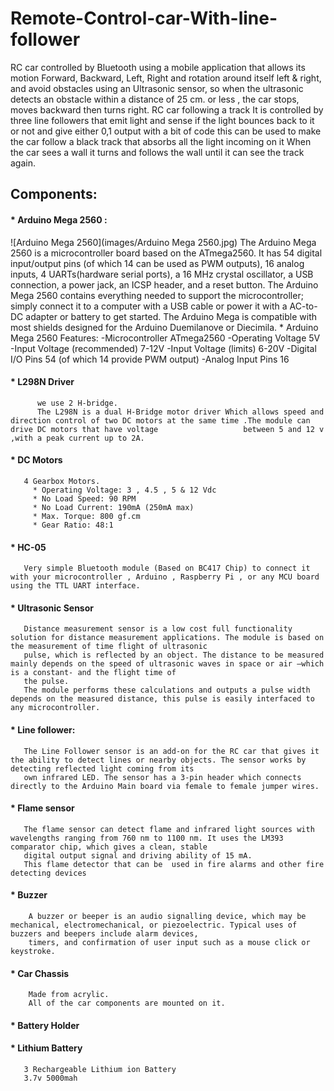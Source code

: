 # Remote-Control-car-With-line-follower
 RC car controlled by Bluetooth using a mobile application that allows its motion Forward, Backward, Left, Right and rotation around itself left & right, and avoid obstacles using an Ultrasonic sensor, so when the ultrasonic detects an obstacle within a distance of 25 cm. or less , the car stops, moves backward then turns right.
RC car following a track It is controlled by three line followers that emit light and sense if the light bounces back to it or not and give either 0,1 output with a bit of code this can be used to make the car follow a black track that absorbs all the light incoming on it When the car sees a wall it turns and follows the wall until it can see the track again.

## Components:
  #### * Arduino Mega 2560 : 
  ![Arduino Mega 2560](images/Arduino Mega 2560.jpg)
        The Arduino Mega 2560 is a microcontroller board based on the ATmega2560. It has 54 digital input/output pins (of which 14 can be used as PWM outputs), 16 analog inputs, 4               UARTs(hardware serial ports), a 16 MHz crystal oscillator, a USB connection, a power jack, an ICSP header, and a reset button.
        The Arduino Mega 2560 contains everything needed to support the microcontroller; simply connect it to a computer with a USB cable or power it with a AC-to-DC adapter or                 battery to get started. The Arduino Mega is compatible with most shields designed for the Arduino Duemilanove or Diecimila.
        * Arduino Mega 2560 Features:
          -Microcontroller ATmega2560
          -Operating Voltage 5V
          -Input Voltage (recommended) 7-12V
          -Input Voltage (limits) 6-20V
          -Digital I/O Pins 54 (of which 14 provide PWM output)
           -Analog Input Pins 16
   #### * L298N Driver
          we use 2 H-bridge.
          The L298N is a dual H-Bridge motor driver Which allows speed and direction control of two DC motors at the same time .The module can drive DC motors that have voltage                   between 5 and 12 v ,with a peak current up to 2A.
   #### * DC Motors
       4 Gearbox Motors. 
         * Operating Voltage: 3 , 4.5 , 5 & 12 Vdc
         * No Load Speed: 90 RPM
         * No Load Current: 190mA (250mA max)
         * Max. Torque: 800 gf.cm
         * Gear Ratio: 48:1
       
  #### * HC-05
       Very simple Bluetooth module (Based on BC417 Chip) to connect it with your microcontroller , Arduino , Raspberry Pi , or any MCU board using the TTL UART interface. 
  #### * Ultrasonic Sensor
       Distance measurement sensor is a low cost full functionality solution for distance measurement applications. The module is based on the measurement of time flight of ultrasonic
       pulse, which is reflected by an object. The distance to be measured mainly depends on the speed of ultrasonic waves in space or air –which is a constant- and the flight time of
       the pulse.
       The module performs these calculations and outputs a pulse width depends on the measured distance, this pulse is easily interfaced to any microcontroller. 

 #### * Line follower:
       The Line Follower sensor is an add-on for the RC car that gives it the ability to detect lines or nearby objects. The sensor works by detecting reflected light coming from its
       own infrared LED. The sensor has a 3-pin header which connects directly to the Arduino Main board via female to female jumper wires.
 #### * Flame sensor
       The flame sensor can detect flame and infrared light sources with wavelengths ranging from 760 nm to 1100 nm. It uses the LM393 comparator chip, which gives a clean, stable
       digital output signal and driving ability of 15 mA.
       This flame detector that can be  used in fire alarms and other fire detecting devices 
 #### * Buzzer
        A buzzer or beeper is an audio signalling device, which may be mechanical, electromechanical, or piezoelectric. Typical uses of buzzers and beepers include alarm devices, 
        timers, and confirmation of user input such as a mouse click or keystroke.
 #### * Car Chassis
        Made from acrylic. 
        All of the car components are mounted on it.

#### * Battery Holder
#### * Lithium Battery
       3 Rechargeable Lithium ion Battery
       3.7v 5000mah 



